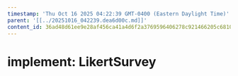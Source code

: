 ```yaml
---
timestamp: 'Thu Oct 16 2025 04:22:39 GMT-0400 (Eastern Daylight Time)'
parent: '[[../20251016_042239.dea6d00c.md]]'
content_id: 36ad48d61ee9e28af456ca41a4d6f2a3769596406278c921466205c6810a6b87
---
```


# implement: LikertSurvey
